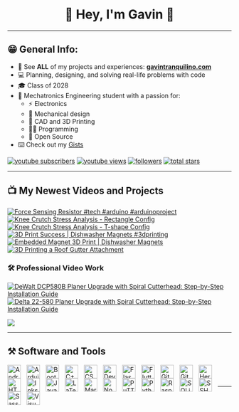 <!-- Start -->
<h1 align="center" height="200">🐼 Hey, I'm Gavin 👋</h1>

---

## 😁 General Info:
- 🔗 See **ALL** of my projects and experiences: **[gavintranquilino.com][website]**
- 💻 Planning, designing, and solving real-life problems with code
- 🎓 Class of 2028
- 🤖 Mechatronics Engineering student with a passion for: 
    - ⚡ Electronics
    - 🦾 Mechanical design
    - 🧰 CAD and 3D Printing
    - 🧑‍💻 Programming
    - 💾 Open Source
- ⌨️ Check out my [Gists](https://gist.github.com/gavintranquilino)

<!-- Subscribe Badges -->
<p align="left">
   <a href="https://www.youtube.com/channel/UCnBxk-HBG0jXScCYvieHLDA?sub_confirmation=1">
      <img alt="youtube subscribers" title="Subscribe to my YouTube channel" src="https://custom-icon-badges.demolab.com/youtube/channel/subscribers/UCnBxk-HBG0jXScCYvieHLDA?color=%23E05D44&label=SUBSCRIBE&logo=video&logoColor=white&style=for-the-badge&labelColor=CE4630"/></a> 
   <a href="https://www.youtube.com/@gavintranquilino">
      <img alt="youtube views" title="YouTube views" src="https://custom-icon-badges.demolab.com/youtube/channel/views/UCnBxk-HBG0jXScCYvieHLDA?color=%23E1AD0E&logo=eye&logoColor=white&style=for-the-badge&labelColor=C79600"/></a> 
   <a href="https://github.com/gavintranquilino?tab=followers">
      <img alt="followers" title="Follow me on Github" src="https://custom-icon-badges.demolab.com/github/followers/gavintranquilino?color=236ad3&labelColor=1155ba&style=for-the-badge&logo=person-add&label=Follow&logoColor=white"/></a>
   <a href="https://github.com/gavintranquilino?tab=repositories&sort=stargazers">
      <img alt="total stars" title="Total stars on GitHub" src="https://custom-icon-badges.demolab.com/github/stars/gavintranquilino?color=55960c&style=for-the-badge&labelColor=488207&logo=star"/></a>
</p>

---

## 📺 My Newest Videos and Projects
<!-- BEGIN YOUTUBE-CARDS -->
[![Force Sensing Resistor #tech #arduino #arduinoproject](https://ytcards.demolab.com/?id=gu42_FSCK8k&title=Force+Sensing+Resistor+%23tech+%23arduino+%23arduinoproject&lang=en&timestamp=1729280662&background_color=%230d1117&title_color=%23ffffff&stats_color=%23dedede&max_title_lines=1&width=250&border_radius=5&duration=8 "Force Sensing Resistor #tech #arduino #arduinoproject")](https://www.youtube.com/watch?v=gu42_FSCK8k)
[![Knee Crutch Stress Analysis - Rectangle Config](https://ytcards.demolab.com/?id=6MwNaf7ioBM&title=Knee+Crutch+Stress+Analysis+-+Rectangle+Config&lang=en&timestamp=1729025859&background_color=%230d1117&title_color=%23ffffff&stats_color=%23dedede&max_title_lines=1&width=250&border_radius=5&duration=22 "Knee Crutch Stress Analysis - Rectangle Config")](https://www.youtube.com/watch?v=6MwNaf7ioBM)
[![Knee Crutch Stress Analysis  - T-shape Config](https://ytcards.demolab.com/?id=28LXbW9mxT0&title=Knee+Crutch+Stress+Analysis++-+T-shape+Config&lang=en&timestamp=1729019531&background_color=%230d1117&title_color=%23ffffff&stats_color=%23dedede&max_title_lines=1&width=250&border_radius=5&duration=51 "Knee Crutch Stress Analysis  - T-shape Config")](https://www.youtube.com/watch?v=28LXbW9mxT0)
[![3D Print Success | Dishwasher Magnets #3dprinting](https://ytcards.demolab.com/?id=8DoaEKlZoOE&title=3D+Print+Success+%7C+Dishwasher+Magnets+%233dprinting&lang=en&timestamp=1721699638&background_color=%230d1117&title_color=%23ffffff&stats_color=%23dedede&max_title_lines=1&width=250&border_radius=5&duration=59 "3D Print Success | Dishwasher Magnets #3dprinting")](https://www.youtube.com/watch?v=8DoaEKlZoOE)
[![Embedded Magnet 3D Print | Dishwasher Magnets](https://ytcards.demolab.com/?id=3qNwvLPc2wo&title=Embedded+Magnet+3D+Print+%7C+Dishwasher+Magnets&lang=en&timestamp=1721607612&background_color=%230d1117&title_color=%23ffffff&stats_color=%23dedede&max_title_lines=1&width=250&border_radius=5&duration=27 "Embedded Magnet 3D Print | Dishwasher Magnets")](https://www.youtube.com/watch?v=3qNwvLPc2wo)
[![3D Printing a Roof Gutter Attachment](https://ytcards.demolab.com/?id=ShL0ihZFM0Y&title=3D+Printing+a+Roof+Gutter+Attachment&lang=en&timestamp=1721069067&background_color=%230d1117&title_color=%23ffffff&stats_color=%23dedede&max_title_lines=1&width=250&border_radius=5&duration=38 "3D Printing a Roof Gutter Attachment")](https://www.youtube.com/watch?v=ShL0ihZFM0Y)
<!-- END YOUTUBE-CARDS -->

### 🛠️ Professional Video Work
[![DeWalt DCP580B Planer Upgrade with Spiral Cutterhead: Step-by-Step Installation Guide](https://ytcards.demolab.com/?id=gZQ3JH4EMIM&title=Dewalt+DCP580B+Planer+Upgrade+with+Spiral+Cutterhead&lang=en&timestamp=1705530432&background_color=%230d1117&title_color=%23ffffff&stats_color=%23dedede&max_title_lines=1&width=250&border_radius=5&duration=507 "DeWalt DCP580B Planer Upgrade with Spiral Cutterhead: Step-by-Step Installation Guide")](https://www.youtube.com/watch?v=gZQ3JH4EMIM)
[![Delta 22-580 Planer Upgrade with Spiral Cutterhead: Step-by-Step Installation Guide](https://ytcards.demolab.com/?id=lz2hX4HDBb0&title=Delta+22-580+Planer+Upgrade+with+Spiral+Cutterhead&lang=en&timestamp=1709341307&background_color=%230d1117&title_color=%23ffffff&stats_color=%23dedede&max_title_lines=1&width=250&border_radius=5&duration=1172 "Delta 22-580 Planer Upgrade with Spiral Cutterhead: Step-by-Step Installation Guide")](https://www.youtube.com/watch?v=lz2hX4HDBb0)


[<img src="https://custom-icon-badges.demolab.com/badge/-Subscribe%20For%20More-red?style=for-the-badge&logo=video&logoColor=white"/>](https://www.youtube.com/channel/UCnBxk-HBG0jXScCYvieHLDA?sub_confirmation=1)

---

## ⚒️ Software and Tools
<!-- Android -->
<img align="left" alt="Android" width="30px" style="padding-right:10px;" src="https://cdn.jsdelivr.net/gh/devicons/devicon/icons/android/android-plain.svg" />
<!-- Arduino -->
<img align="left" alt="Arduino" width="30px" style="padding-right:10px;" src="https://cdn.jsdelivr.net/gh/devicons/devicon/icons/arduino/arduino-plain.svg" />
<!-- Bootstrap -->
<img align="left" alt="Bootstrap" width="30px" style="padding-right:10px;" src="https://cdn.jsdelivr.net/gh/devicons/devicon/icons/bootstrap/bootstrap-plain.svg" />
<!-- C++ -->
<img align="left" alt="C++" width="30px" style="padding-right:10px;" src="https://cdn.jsdelivr.net/gh/devicons/devicon/icons/cplusplus/cplusplus-plain.svg" />
<!-- CSS3 -->
<img align="left" alt="CSS3" width="30px" style="padding-right:10px;" src="https://cdn.jsdelivr.net/gh/devicons/devicon/icons/css3/css3-plain.svg" />
<!-- Devicon -->
<img align="left" alt="Devicon" width="30px" style="padding-right:10px;" src="https://cdn.jsdelivr.net/gh/devicons/devicon/icons/devicon/devicon-plain.svg" />
<!-- Flask -->
<img align="left" alt="Flask" width="30px" style="padding-right:10px;" src="https://cdn.jsdelivr.net/gh/devicons/devicon/icons/flask/flask-original.svg" />
<!-- Flutter -->
<img align="left" alt="Flutter" width="30px" style="padding-right:10px;" src="https://cdn.jsdelivr.net/gh/devicons/devicon/icons/flutter/flutter-plain.svg" />
<!-- Fusion360 -->
<!-- <img align="left" alt="Fusion360" width="30px" style="padding-right:10px;" src="https://cdn.jsdelivr.net/gh/devicons/devicon/icons/python/fusioon-plain.svg" /> -->
<!-- Git -->
<img align="left" alt="Git" width="30px" style="padding-right:10px;" src="https://cdn.jsdelivr.net/gh/devicons/devicon/icons/git/git-plain.svg" />
<!-- GitHub -->
<img align="left" alt="GitHub" width="30px" style="padding-right:10px;" src="https://cdn.jsdelivr.net/gh/devicons/devicon/icons/github/github-original.svg" />
<!-- Heroku -->
<img align="left" alt="Heroku" width="30px" style="padding-right:10px;" src="https://cdn.jsdelivr.net/gh/devicons/devicon/icons/heroku/heroku-plain.svg" />
<!-- HTML5 -->
<img align="left" alt="HTML5" width="30px" style="padding-right:10px;" src="https://cdn.jsdelivr.net/gh/devicons/devicon/icons/html5/html5-plain.svg" />
<!-- Inkscape -->
<img align="left" alt="Inkscape" width="30px" style="padding-right:10px;" src="https://cdn.jsdelivr.net/gh/devicons/devicon/icons/inkscape/inkscape-original.svg" />
<!-- JavaScript -->
<img align="left" alt="JavaScript" width="30px" style="padding-right:10px;" src="https://cdn.jsdelivr.net/gh/devicons/devicon/icons/javascript/javascript-plain.svg" />
<!-- LaTeX -->
<img align="left" alt="LaTeX" width="30px" style="padding-right:10px;" src="https://cdn.jsdelivr.net/gh/devicons/devicon/icons/latex/latex-original.svg" />
<!-- Markdown -->
<img align="left" alt="Markdown" width="30px" style="padding-right:10px;" src="https://cdn.jsdelivr.net/gh/devicons/devicon/icons/markdown/markdown-original.svg" />
<!-- NodeJs -->
<img align="left" alt="NodeJS" width="30px" style="padding-right:10px;" src="https://cdn.jsdelivr.net/gh/devicons/devicon/icons/nodejs/nodejs-plain.svg" />
<!-- Paint.net -->
<!-- <img align="left" alt="Paint.net" width="30px" style="padding-right:10px;" src="https://cdn.jsdelivr.net/gh/devicons/devicon/icons/python/python-plain.svg" /> -->
<!-- PuTTY -->
<img align="left" alt="PuTTY" width="30px" style="padding-right:10px;" src="https://cdn.jsdelivr.net/gh/devicons/devicon/icons/putty/putty-original.svg" />
<!-- Python -->
<img align="left" alt="Python" width="30px" style="padding-right:10px;" src="https://cdn.jsdelivr.net/gh/devicons/devicon/icons/python/python-original.svg" />
<!-- Raspberry Pi -->
<img align="left" alt="Raspberry Pi" width="30px" style="padding-right:10px;" src="https://cdn.jsdelivr.net/gh/devicons/devicon/icons/raspberrypi/raspberrypi-original.svg" />
<!-- SQLite -->
<img align="left" alt="SQLite" width="30px" style="padding-right:10px;" src="https://cdn.jsdelivr.net/gh/devicons/devicon/icons/sqlite/sqlite-original.svg" />
<!-- SSH -->
<img align="left" alt="SSH" width="30px" style="padding-right:10px;" src="https://cdn.jsdelivr.net/gh/devicons/devicon/icons/ssh/ssh-original-wordmark.svg" />
<!-- Sass -->
<img align="left" alt="Sass" width="30px" style="padding-right:10px;" src="https://cdn.jsdelivr.net/gh/devicons/devicon/icons/sass/sass-original.svg" />
<!-- SolidWorks -->
<!-- <img align="left" alt="Python" width="30px" style="padding-right:10px;" src="https://cdn.jsdelivr.net/gh/devicons/devicon/icons/python/python-plain.svg" /> -->
<!-- Visual Studio Code -->
<img align="left" alt="Visual Studio Code" width="30px" style="padding-right:10px;" src="https://cdn.jsdelivr.net/gh/devicons/devicon/icons/vscode/vscode-original.svg" />
<!-- WinSCP -->
<!-- <img align="left" alt="Python" width="30px" style="padding-right:10px;" src="https://cdn.jsdelivr.net/gh/devicons/devicon/icons/python/python-plain.svg" /> -->

</br>
</br>

---

<!-- ## 📊 Stats -->
<!-- ![My GitHub Stats](https://github-readme-stats.vercel.app/api?username=gavintranquilino&show_icons=true&theme=graywhite) -->

[website]: https://www.gavintranquilino.com
